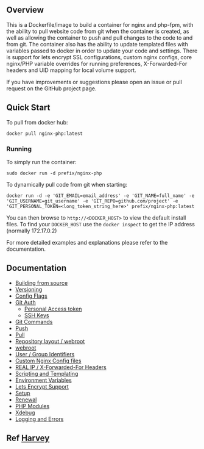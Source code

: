 ## Overview
This is a Dockerfile/image to build a container for nginx and php-fpm, with the ability to pull website code from git when the container is created, as well as allowing the container to push and pull changes to the code to and from git. The container also has the ability to update templated files with variables passed to docker in order to update your code and settings. There is support for lets encrypt SSL configurations, custom nginx configs, core nginx/PHP variable overrides for running preferences, X-Forwarded-For headers and UID mapping for local volume support.

If you have improvements or suggestions please open an issue or pull request on the GitHub project page.

## Quick Start
To pull from docker hub:
```
docker pull nginx-php:latest
```
### Running
To simply run the container:
```
sudo docker run -d prefix/nginx-php
```
To dynamically pull code from git when starting:
```
docker run -d -e 'GIT_EMAIL=email_address' -e 'GIT_NAME=full_name' -e 'GIT_USERNAME=git_username' -e 'GIT_REPO=github.com/project' -e 'GIT_PERSONAL_TOKEN=<long_token_string_here>' prefix/nginx-php:latest
```

You can then browse to ```http://<DOCKER_HOST>``` to view the default install files. To find your ```DOCKER_HOST``` use the ```docker inspect``` to get the IP address (normally 172.17.0.2)

For more detailed examples and explanations please refer to the documentation.
## Documentation

- [Building from source](./nginx-php/docs/building.md)
- [Versioning](./nginx-php/docs/versioning.md)
- [Config Flags](./nginx-php/docs/config_flags.md)
- [Git Auth](./nginx-php/docs/git_auth.md)
  - [Personal Access token](./nginx-php/docs/git_auth.md#personal-access-token)
  - [SSH Keys](./nginx-php/docs/git_auth.md#ssh-keys)
- [Git Commands](./nginx-php/docs/git_commands.md)
 - [Push](./nginx-php/docs/git_commands.md#push-code-to-git)
 - [Pull](./nginx-php/docs/git_commands.md#pull-code-from-git-refresh)
- [Repository layout / webroot](./nginx-php/docs/repo_layout.md)
 - [webroot](./nginx-php/docs/repo_layout.md#src--webroot)
- [User / Group Identifiers](./nginx-php/docs/UID_GID_Mapping.md)
- [Custom Nginx Config files](./nginx-php/docs/nginx_configs.md)
 - [REAL IP / X-Forwarded-For Headers](./nginx-php/docs/nginx_configs.md#real-ip--x-forwarded-for-headers)
- [Scripting and Templating](./nginx-php/docs/scripting_templating.md)
 - [Environment Variables](./nginx-php/docs/scripting_templating.md#using-environment-variables--templating)
- [Lets Encrypt Support](./nginx-php/docs/lets_encrypt.md)
 - [Setup](./nginx-php/docs/lets_encrypt.md#setup)
 - [Renewal](./nginx-php/docs/lets_encrypt.md#renewal)
- [PHP Modules](./nginx-php/docs/php_modules.md)
- [Xdebug](./nginx-php/docs/xdebug.md)
- [Logging and Errors](./nginx-php/docs/logs.md)

## Ref [Harvey](https://gitlab.com/ric_harvey/nginx-php-fpm)